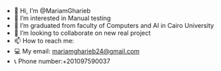 - 👋 Hi, I’m @MariamGharieb
- 👀 I’m interested in Manual testing
- 🌱 I’m graduated from faculty of Computers and AI in Cairo University
- 💞️ I’m looking to collaborate on new real project
- 📫 How to reach me:
- 💻 My email: mariamgharieb24@gmail.com
- 📞 Phone number:+201097590037

<!---
MariamGharieb/MariamGharieb is a ✨ special ✨ repository because its `README.md` (this file) appears on your GitHub profile.
You can click the Preview link to take a look at your changes.
--->
